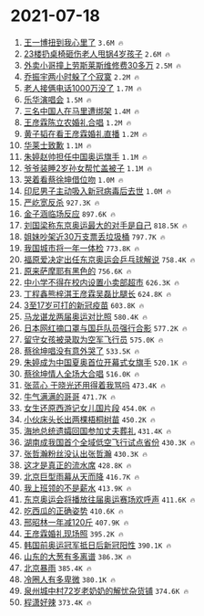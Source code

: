 # 2021-07-18

1. [王一博扭到我心里了](https://s.weibo.com/weibo?q=%23%E7%8E%8B%E4%B8%80%E5%8D%9A%E6%89%AD%E5%88%B0%E6%88%91%E5%BF%83%E9%87%8C%E4%BA%86%23&Refer=top) `3.6M 🔥`
1. [23楼扔桌椅砸伤老人甩锅4岁孩子](https://s.weibo.com/weibo?q=%2323%E6%A5%BC%E6%89%94%E6%A1%8C%E6%A4%85%E7%A0%B8%E4%BC%A4%E8%80%81%E4%BA%BA%E7%94%A9%E9%94%854%E5%B2%81%E5%AD%A9%E5%AD%90%23&Refer=top) `2.6M 🔥`
1. [外卖小哥撞上劳斯莱斯维修费30多万](https://s.weibo.com/weibo?q=%23%E5%A4%96%E5%8D%96%E5%B0%8F%E5%93%A5%E6%92%9E%E4%B8%8A%E5%8A%B3%E6%96%AF%E8%8E%B1%E6%96%AF%E7%BB%B4%E4%BF%AE%E8%B4%B930%E5%A4%9A%E4%B8%87%23&Refer=top) `2.5M 🔥`
1. [乔振宇两小时躲了个寂寞](https://s.weibo.com/weibo?q=%23%E4%B9%94%E6%8C%AF%E5%AE%87%E4%B8%A4%E5%B0%8F%E6%97%B6%E8%BA%B2%E4%BA%86%E4%B8%AA%E5%AF%82%E5%AF%9E%23&Refer=top) `2.2M 🔥`
1. [老人接俩电话1000万没了](https://s.weibo.com/weibo?q=%23%E8%80%81%E4%BA%BA%E6%8E%A5%E4%BF%A9%E7%94%B5%E8%AF%9D1000%E4%B8%87%E6%B2%A1%E4%BA%86%23&Refer=top) `1.7M 🔥`
1. [乐华演唱会](https://s.weibo.com/weibo?q=%23%E4%B9%90%E5%8D%8E%E6%BC%94%E5%94%B1%E4%BC%9A%23&Refer=top) `1.5M 🔥`
1. [三名中国人在马里遭绑架](https://s.weibo.com/weibo?q=%23%E4%B8%89%E5%90%8D%E4%B8%AD%E5%9B%BD%E4%BA%BA%E5%9C%A8%E9%A9%AC%E9%87%8C%E9%81%AD%E7%BB%91%E6%9E%B6%23&Refer=top) `1.4M 🔥`
1. [王彦霖陈立农婚礼合唱](https://s.weibo.com/weibo?q=%23%E7%8E%8B%E5%BD%A6%E9%9C%96%E9%99%88%E7%AB%8B%E5%86%9C%E5%A9%9A%E7%A4%BC%E5%90%88%E5%94%B1%23&Refer=top) `1.2M 🔥`
1. [黄子韬在看王彦霖婚礼直播](https://s.weibo.com/weibo?q=%23%E9%BB%84%E5%AD%90%E9%9F%AC%E5%9C%A8%E7%9C%8B%E7%8E%8B%E5%BD%A6%E9%9C%96%E5%A9%9A%E7%A4%BC%E7%9B%B4%E6%92%AD%23&Refer=top) `1.2M 🔥`
1. [华莱士致歉](https://s.weibo.com/weibo?q=%23%E5%8D%8E%E8%8E%B1%E5%A3%AB%E8%87%B4%E6%AD%89%23&Refer=top) `1.1M 🔥`
1. [朱婷赵帅担任中国奥运旗手](https://s.weibo.com/weibo?q=%23%E6%9C%B1%E5%A9%B7%E8%B5%B5%E5%B8%85%E6%8B%85%E4%BB%BB%E4%B8%AD%E5%9B%BD%E5%A5%A5%E8%BF%90%E6%97%97%E6%89%8B%23&Refer=top) `1.1M 🔥`
1. [爷爷装睡2岁孙女帮忙盖被子](https://s.weibo.com/weibo?q=%23%E7%88%B7%E7%88%B7%E8%A3%85%E7%9D%A12%E5%B2%81%E5%AD%99%E5%A5%B3%E5%B8%AE%E5%BF%99%E7%9B%96%E8%A2%AB%E5%AD%90%23&Refer=top) `1.1M 🔥`
1. [哭着看蔡徐坤借位吻](https://s.weibo.com/weibo?q=%23%E5%93%AD%E7%9D%80%E7%9C%8B%E8%94%A1%E5%BE%90%E5%9D%A4%E5%80%9F%E4%BD%8D%E5%90%BB%23&Refer=top) `1.0M 🔥`
1. [印尼男子主动吸入新冠病毒后去世](https://s.weibo.com/weibo?q=%23%E5%8D%B0%E5%B0%BC%E7%94%B7%E5%AD%90%E4%B8%BB%E5%8A%A8%E5%90%B8%E5%85%A5%E6%96%B0%E5%86%A0%E7%97%85%E6%AF%92%E5%90%8E%E5%8E%BB%E4%B8%96%23&Refer=top) `1.0M 🔥`
1. [严屹宽反杀](https://s.weibo.com/weibo?q=%23%E4%B8%A5%E5%B1%B9%E5%AE%BD%E5%8F%8D%E6%9D%80%23&Refer=top) `927.3K 🔥`
1. [金子涵临场反应](https://s.weibo.com/weibo?q=%23%E9%87%91%E5%AD%90%E6%B6%B5%E4%B8%B4%E5%9C%BA%E5%8F%8D%E5%BA%94%23&Refer=top) `897.6K 🔥`
1. [刘国梁称东京奥运最大的对手是自己](https://s.weibo.com/weibo?q=%23%E5%88%98%E5%9B%BD%E6%A2%81%E7%A7%B0%E4%B8%9C%E4%BA%AC%E5%A5%A5%E8%BF%90%E6%9C%80%E5%A4%A7%E7%9A%84%E5%AF%B9%E6%89%8B%E6%98%AF%E8%87%AA%E5%B7%B1%23&Refer=top) `818.5K 🔥`
1. [姐妹吵架近30万支票丢垃圾桶](https://s.weibo.com/weibo?q=%23%E5%A7%90%E5%A6%B9%E5%90%B5%E6%9E%B6%E8%BF%9130%E4%B8%87%E6%94%AF%E7%A5%A8%E4%B8%A2%E5%9E%83%E5%9C%BE%E6%A1%B6%23&Refer=top) `797.7K 🔥`
1. [我国城市将一年一体检](https://s.weibo.com/weibo?q=%23%E6%88%91%E5%9B%BD%E5%9F%8E%E5%B8%82%E5%B0%86%E4%B8%80%E5%B9%B4%E4%B8%80%E4%BD%93%E6%A3%80%23&Refer=top) `773.8K 🔥`
1. [福原爱决定出任东京奥运会乒乓球解说](https://s.weibo.com/weibo?q=%23%E7%A6%8F%E5%8E%9F%E7%88%B1%E5%86%B3%E5%AE%9A%E5%87%BA%E4%BB%BB%E4%B8%9C%E4%BA%AC%E5%A5%A5%E8%BF%90%E4%BC%9A%E4%B9%92%E4%B9%93%E7%90%83%E8%A7%A3%E8%AF%B4%23&Refer=top) `758.4K 🔥`
1. [原来萨摩耶有黑色的](https://s.weibo.com/weibo?q=%23%E5%8E%9F%E6%9D%A5%E8%90%A8%E6%91%A9%E8%80%B6%E6%9C%89%E9%BB%91%E8%89%B2%E7%9A%84%23&Refer=top) `756.6K 🔥`
1. [中小学不得在校内设置小卖部超市](https://s.weibo.com/weibo?q=%23%E4%B8%AD%E5%B0%8F%E5%AD%A6%E4%B8%8D%E5%BE%97%E5%9C%A8%E6%A0%A1%E5%86%85%E8%AE%BE%E7%BD%AE%E5%B0%8F%E5%8D%96%E9%83%A8%E8%B6%85%E5%B8%82%23&Refer=top) `626.3K 🔥`
1. [丁程鑫熊梓淇王彦霖吴磊比腿长](https://s.weibo.com/weibo?q=%23%E4%B8%81%E7%A8%8B%E9%91%AB%E7%86%8A%E6%A2%93%E6%B7%87%E7%8E%8B%E5%BD%A6%E9%9C%96%E5%90%B4%E7%A3%8A%E6%AF%94%E8%85%BF%E9%95%BF%23&Refer=top) `624.8K 🔥`
1. [3至17岁可打的新冠疫苗](https://s.weibo.com/weibo?q=%233%E8%87%B317%E5%B2%81%E5%8F%AF%E6%89%93%E7%9A%84%E6%96%B0%E5%86%A0%E7%96%AB%E8%8B%97%23&Refer=top) `603.8K 🔥`
1. [马龙谌龙两届奥运对比照](https://s.weibo.com/weibo?q=%23%E9%A9%AC%E9%BE%99%E8%B0%8C%E9%BE%99%E4%B8%A4%E5%B1%8A%E5%A5%A5%E8%BF%90%E5%AF%B9%E6%AF%94%E7%85%A7%23&Refer=top) `580.4K 🔥`
1. [日本网红摘口罩与国乒队员强行合影](https://s.weibo.com/weibo?q=%23%E6%97%A5%E6%9C%AC%E7%BD%91%E7%BA%A2%E6%91%98%E5%8F%A3%E7%BD%A9%E4%B8%8E%E5%9B%BD%E4%B9%92%E9%98%9F%E5%91%98%E5%BC%BA%E8%A1%8C%E5%90%88%E5%BD%B1%23&Refer=top) `577.2K 🔥`
1. [留守女孩被录取为空军飞行员](https://s.weibo.com/weibo?q=%23%E7%95%99%E5%AE%88%E5%A5%B3%E5%AD%A9%E8%A2%AB%E5%BD%95%E5%8F%96%E4%B8%BA%E7%A9%BA%E5%86%9B%E9%A3%9E%E8%A1%8C%E5%91%98%23&Refer=top) `575.0K 🔥`
1. [蔡徐坤唱没有意外哭了](https://s.weibo.com/weibo?q=%23%E8%94%A1%E5%BE%90%E5%9D%A4%E5%94%B1%E6%B2%A1%E6%9C%89%E6%84%8F%E5%A4%96%E5%93%AD%E4%BA%86%23&Refer=top) `533.5K 🔥`
1. [朱婷成为中国夏奥首位开幕式女旗手](https://s.weibo.com/weibo?q=%23%E6%9C%B1%E5%A9%B7%E6%88%90%E4%B8%BA%E4%B8%AD%E5%9B%BD%E5%A4%8F%E5%A5%A5%E9%A6%96%E4%BD%8D%E5%BC%80%E5%B9%95%E5%BC%8F%E5%A5%B3%E6%97%97%E6%89%8B%23&Refer=top) `520.1K 🔥`
1. [蔡徐坤情人全场大合唱](https://s.weibo.com/weibo?q=%23%E8%94%A1%E5%BE%90%E5%9D%A4%E6%83%85%E4%BA%BA%E5%85%A8%E5%9C%BA%E5%A4%A7%E5%90%88%E5%94%B1%23&Refer=top) `516.0K 🔥`
1. [张蓝心 于晓光还用得着我骂吗](https://s.weibo.com/weibo?q=%E5%BC%A0%E8%93%9D%E5%BF%83%20%E4%BA%8E%E6%99%93%E5%85%89%E8%BF%98%E7%94%A8%E5%BE%97%E7%9D%80%E6%88%91%E9%AA%82%E5%90%97&Refer=top) `473.4K 🔥`
1. [牛气满满的哥哥](https://s.weibo.com/weibo?q=%E7%89%9B%E6%B0%94%E6%BB%A1%E6%BB%A1%E7%9A%84%E5%93%A5%E5%93%A5&Refer=top) `471.7K 🔥`
1. [女生还原西游记女儿国片段](https://s.weibo.com/weibo?q=%23%E5%A5%B3%E7%94%9F%E8%BF%98%E5%8E%9F%E8%A5%BF%E6%B8%B8%E8%AE%B0%E5%A5%B3%E5%84%BF%E5%9B%BD%E7%89%87%E6%AE%B5%23&Refer=top) `454.0K 🔥`
1. [小伙床头长出两棵梧桐树苗](https://s.weibo.com/weibo?q=%23%E5%B0%8F%E4%BC%99%E5%BA%8A%E5%A4%B4%E9%95%BF%E5%87%BA%E4%B8%A4%E6%A3%B5%E6%A2%A7%E6%A1%90%E6%A0%91%E8%8B%97%23&Refer=top) `450.2K 🔥`
1. [海地总统遗孀回国参加丈夫葬礼](https://s.weibo.com/weibo?q=%23%E6%B5%B7%E5%9C%B0%E6%80%BB%E7%BB%9F%E9%81%97%E5%AD%80%E5%9B%9E%E5%9B%BD%E5%8F%82%E5%8A%A0%E4%B8%88%E5%A4%AB%E8%91%AC%E7%A4%BC%23&Refer=top) `431.4K 🔥`
1. [湖南成我国首个全域低空飞行试点省份](https://s.weibo.com/weibo?q=%23%E6%B9%96%E5%8D%97%E6%88%90%E6%88%91%E5%9B%BD%E9%A6%96%E4%B8%AA%E5%85%A8%E5%9F%9F%E4%BD%8E%E7%A9%BA%E9%A3%9E%E8%A1%8C%E8%AF%95%E7%82%B9%E7%9C%81%E4%BB%BD%23&Refer=top) `430.3K 🔥`
1. [张哲瀚粉丝没认出张哲瀚](https://s.weibo.com/weibo?q=%23%E5%BC%A0%E5%93%B2%E7%80%9A%E7%B2%89%E4%B8%9D%E6%B2%A1%E8%AE%A4%E5%87%BA%E5%BC%A0%E5%93%B2%E7%80%9A%23&Refer=top) `430.3K 🔥`
1. [这才是真正的流水席](https://s.weibo.com/weibo?q=%23%E8%BF%99%E6%89%8D%E6%98%AF%E7%9C%9F%E6%AD%A3%E7%9A%84%E6%B5%81%E6%B0%B4%E5%B8%AD%23&Refer=top) `428.8K 🔥`
1. [北京巨型雨幕从天而降](https://s.weibo.com/weibo?q=%23%E5%8C%97%E4%BA%AC%E5%B7%A8%E5%9E%8B%E9%9B%A8%E5%B9%95%E4%BB%8E%E5%A4%A9%E8%80%8C%E9%99%8D%23&Refer=top) `416.7K 🔥`
1. [我上班领的不是薪水](https://s.weibo.com/weibo?q=%23%E6%88%91%E4%B8%8A%E7%8F%AD%E9%A2%86%E7%9A%84%E4%B8%8D%E6%98%AF%E8%96%AA%E6%B0%B4%23&Refer=top) `413.9K 🔥`
1. [东京奥运会将播放往届奥运赛场欢呼声](https://s.weibo.com/weibo?q=%23%E4%B8%9C%E4%BA%AC%E5%A5%A5%E8%BF%90%E4%BC%9A%E5%B0%86%E6%92%AD%E6%94%BE%E5%BE%80%E5%B1%8A%E5%A5%A5%E8%BF%90%E8%B5%9B%E5%9C%BA%E6%AC%A2%E5%91%BC%E5%A3%B0%23&Refer=top) `411.6K 🔥`
1. [吃西瓜的正确姿势](https://s.weibo.com/weibo?q=%23%E5%90%83%E8%A5%BF%E7%93%9C%E7%9A%84%E6%AD%A3%E7%A1%AE%E5%A7%BF%E5%8A%BF%23&Refer=top) `410.6K 🔥`
1. [邢昭林一年减120斤](https://s.weibo.com/weibo?q=%23%E9%82%A2%E6%98%AD%E6%9E%97%E4%B8%80%E5%B9%B4%E5%87%8F120%E6%96%A4%23&Refer=top) `407.9K 🔥`
1. [王彦霖婚礼现场照](https://s.weibo.com/weibo?q=%23%E7%8E%8B%E5%BD%A6%E9%9C%96%E5%A9%9A%E7%A4%BC%E7%8E%B0%E5%9C%BA%E7%85%A7%23&Refer=top) `395.2K 🔥`
1. [韩国前奥运冠军抵日后新冠阳性](https://s.weibo.com/weibo?q=%23%E9%9F%A9%E5%9B%BD%E5%89%8D%E5%A5%A5%E8%BF%90%E5%86%A0%E5%86%9B%E6%8A%B5%E6%97%A5%E5%90%8E%E6%96%B0%E5%86%A0%E9%98%B3%E6%80%A7%23&Refer=top) `390.1K 🔥`
1. [山东的大葱有多离谱](https://s.weibo.com/weibo?q=%23%E5%B1%B1%E4%B8%9C%E7%9A%84%E5%A4%A7%E8%91%B1%E6%9C%89%E5%A4%9A%E7%A6%BB%E8%B0%B1%23&Refer=top) `386.3K 🔥`
1. [北京暴雨](https://s.weibo.com/weibo?q=%23%E5%8C%97%E4%BA%AC%E6%9A%B4%E9%9B%A8%23&Refer=top) `385.4K 🔥`
1. [冷圈人有多卑微](https://s.weibo.com/weibo?q=%23%E5%86%B7%E5%9C%88%E4%BA%BA%E6%9C%89%E5%A4%9A%E5%8D%91%E5%BE%AE%23&Refer=top) `380.1K 🔥`
1. [泉州城中村72岁老奶奶的解忧杂货铺](https://s.weibo.com/weibo?q=%23%E6%B3%89%E5%B7%9E%E5%9F%8E%E4%B8%AD%E6%9D%9172%E5%B2%81%E8%80%81%E5%A5%B6%E5%A5%B6%E7%9A%84%E8%A7%A3%E5%BF%A7%E6%9D%82%E8%B4%A7%E9%93%BA%23&Refer=top) `374.6K 🔥`
1. [程潇好辣](https://s.weibo.com/weibo?q=%23%E7%A8%8B%E6%BD%87%E5%A5%BD%E8%BE%A3%23&Refer=top) `373.4K 🔥`
